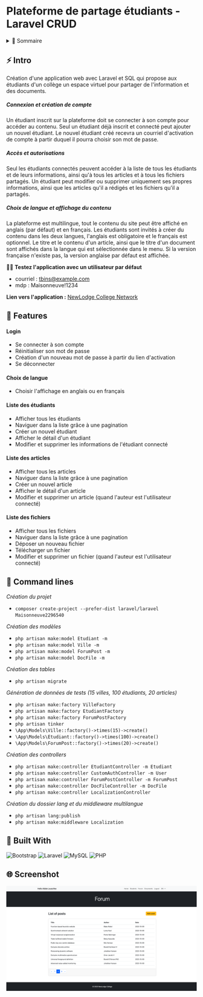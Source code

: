 # Plateforme de partage étudiants - Laravel CRUD

<!-- TABLE OF CONTENTS -->
<details>
  <summary>🏁 Sommaire</summary>
  <ol>
    <li><a href="#-intro">Intro</a></li>
    <li><a href="#-features">Features</a></li>
    <li><a href="#-command-lines">Command lines</a></li>
    <li><a href="#-built-with">Built with</a></li>
    <li><a href="#-screenshot">Screenshot</a></li>
  </ol>
</details>

## ⚡ Intro

Création d'une application web avec Laravel et SQL qui propose aux étudiants d'un collège un espace virtuel pour partager de l'information et des documents.

##### Connexion et création de compte
Un étudiant inscrit sur la plateforme doit se connecter à son compte pour accéder au contenu.
Seul un étudiant déjà inscrit et connecté peut ajouter un nouvel étudiant. Le nouvel étudiant créé recevra un courriel d'activation de compte à partir duquel il pourra choisir son mot de passe.

##### Accès et autorisations
Seul les étudiants connectés peuvent accéder à la liste de tous les étudiants et de leurs informations, ainsi qu'à tous les articles et à tous les fichiers partagés.
Un étudiant peut modifier ou supprimer uniquement ses propres informations, ainsi que les articles qu'il a rédigés et les fichiers qu'il a partagés.

##### Choix de langue et affichage du contenu
La plateforme est multilingue, tout le contenu du site peut être affiché en anglais (par défaut) et en français.
Les étudiants sont invités à créer du contenu dans les deux langues, l'anglais est obligatoire et le français est optionnel.
Le titre et le contenu d'un article, ainsi que le titre d'un document sont affichés dans la langue qui est sélectionnée dans le menu. Si la version française n'existe pas, la version anglaise par défaut est affichée.

👩‍💻 **Testez l'application avec un utilisateur par défaut**
- courriel : tbins@example.com
- mdp : Maisonneuve!1234

**Lien vers l'application :** [NewLodge College Network](https://network.johannapenet.com/)

## 🎯 Features

#### Login
- Se connecter à son compte
- Réinitialiser son mot de passe
- Création d'un nouveau mot de passe à partir du lien d'activation
- Se déconnecter

#### Choix de langue
- Choisir l'affichage en anglais ou en français

#### Liste des étudiants
- Afficher tous les étudiants
- Naviguer dans la liste grâce à une pagination
- Créer un nouvel étudiant
- Afficher le détail d'un étudiant
- Modifier et supprimer les informations de l'étudiant connecté

#### Liste des articles
- Afficher tous les articles
- Naviguer dans la liste grâce à une pagination
- Créer un nouvel article
- Afficher le détail d'un article
- Modifier et supprimer un article (quand l'auteur est l'utilisateur connecté)

#### Liste des fichiers
- Afficher tous les fichiers
- Naviguer dans la liste grâce à une pagination
- Déposer un nouveau fichier
- Télécharger un fichier
- Modifier et supprimer un fichier (quand l'auteur est l'utilisateur connecté)

## 🚀 Command lines

*Création du projet*
  - `composer create-project --prefer-dist laravel/laravel Maisonneuve2296540`

*Création des modèles*
  - `php artisan make:model Etudiant -m`
  - `php artisan make:model Ville -m`
  - `php artisan make:model ForumPost -m`
  - `php artisan make:model DocFile -m`

*Création des tables*
  - `php artisan migrate`

*Génération de données de tests (15 villes, 100 étudiants, 20 articles)*
  - `php artisan make:factory VilleFactory`
  - `php artisan make:factory EtudiantFactory`
  - `php artisan make:factory ForumPostFactory`
  - `php artisan tinker`
  - `\App\Models\Ville::factory()->times(15)->create()`
  - `\App\Models\Etudiant::factory()->times(100)->create()`
  - `\App\Models\ForumPost::factory()->times(20)->create()`

*Création des controllers*
  - `php artisan make:controller EtudiantController -m Etudiant`
  - `php artisan make:controller CustomAuthController -m User`
  - `php artisan make:controller ForumPostController -m ForumPost`
  - `php artisan make:controller DocFileController -m DocFile`
  - `php artisan make:controller LocalizationController`

*Création du dossier lang et du middleware multilangue*
  - `php artisan lang:publish`
  - `php artisan make:middleware Localization`

## 🤖 Built With
![Bootstrap](https://img.shields.io/badge/Bootstrap-563D7C?style=for-the-badge&logo=bootstrap&logoColor=white) ![Laravel](https://img.shields.io/badge/Laravel-FF2D20?style=for-the-badge&logo=laravel&logoColor=white) ![MySQL](https://img.shields.io/badge/MySQL-005C84?style=for-the-badge&logo=mysql&logoColor=white) ![PHP](https://img.shields.io/badge/PHP-777BB4?style=for-the-badge&logo=php&logoColor=white)

## 🌐 Screenshot
![Forum](./screenshot_forum.png)